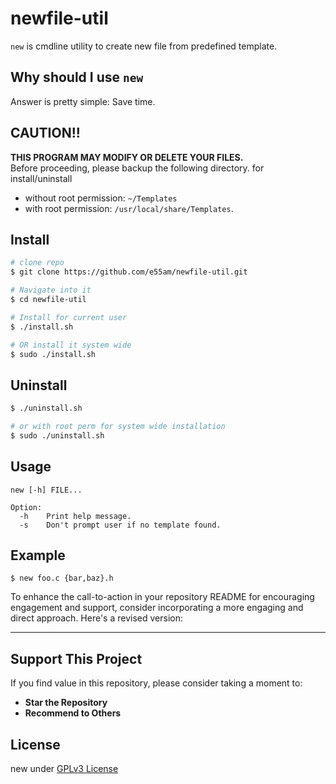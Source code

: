 # newfile-util

`new` is cmdline utility to create new file from predefined template.

## Why should I use `new`

Answer is pretty simple: Save time.

## CAUTION!!

**THIS PROGRAM MAY MODIFY OR DELETE YOUR FILES.**\
Before proceeding, please backup the following directory. for install/uninstall
* without root permission: `~/Templates`
* with root permission: `/usr/local/share/Templates`.


## Install

```sh
# clone repo
$ git clone https://github.com/e55am/newfile-util.git

# Navigate into it
$ cd newfile-util

# Install for current user
$ ./install.sh

# OR install it system wide
$ sudo ./install.sh
```

## Uninstall
```sh
$ ./uninstall.sh

# or with root perm for system wide installation
$ sudo ./uninstall.sh
```

## Usage

```
new [-h] FILE...

Option:
  -h    Print help message.
  -s    Don't prompt user if no template found.

```

## Example

```
$ new foo.c {bar,baz}.h
```

To enhance the call-to-action in your repository README for encouraging engagement and support, consider incorporating a more engaging and direct approach. Here's a revised version:

---

## Support This Project

If you find value in this repository, please consider taking a moment to:

- **Star the Repository**
- **Recommend to Others**


## License

new under [GPLv3 License](https://github.com/e55am/new-util/blob/main/LICENSE)
